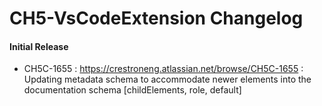 # CH5-VsCodeExtension Changelog

#### Initial Release
- CH5C-1655 : https://crestroneng.atlassian.net/browse/CH5C-1655 : Updating metadata schema to accommodate newer elements into the documentation schema [childElements, role, default]

